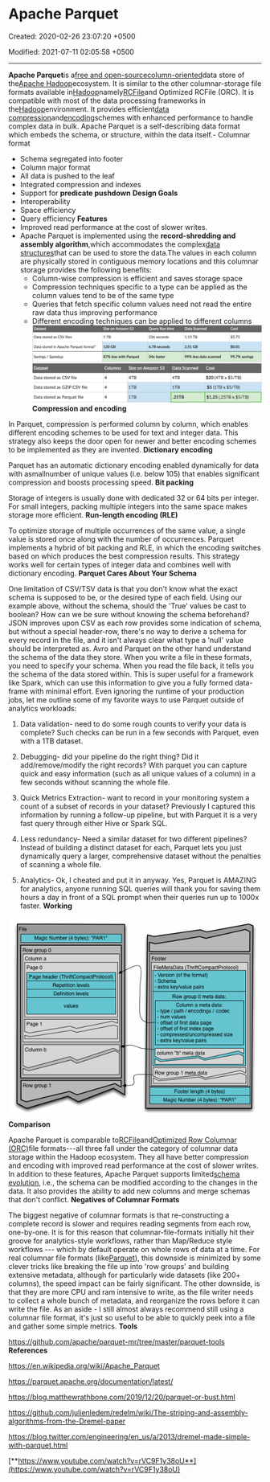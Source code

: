 # Apache Parquet

Created: 2020-02-26 23:07:20 +0500

Modified: 2021-07-11 02:05:58 +0500

---

**Apache Parquet**is a[free and open-source](https://en.wikipedia.org/wiki/Free_and_open-source)[column-oriented](https://en.wikipedia.org/wiki/Column-oriented_DBMS)data store of the[Apache Hadoop](https://en.wikipedia.org/wiki/Apache_Hadoop)ecosystem. It is similar to the other columnar-storage file formats available in[Hadoop](https://en.wikipedia.org/wiki/Apache_Hadoop)namely[RCFile](https://en.wikipedia.org/wiki/RCFile)and Optimized RCFile (ORC). It is compatible with most of the data processing frameworks in the[Hadoop](https://en.wikipedia.org/wiki/Hadoop)environment. It provides efficient[data compression](https://en.wikipedia.org/wiki/Data_compression)and[encoding](https://en.wikipedia.org/wiki/Encoding)schemes with enhanced performance to handle complex data in bulk.
Apache Parquet is a self-describing data format which embeds the schema, or structure, within the data itself.-   Columnar format
-   Schema segregated into footer
-   Column major format
-   All data is pushed to the leaf
-   Integrated compression and indexes
-   Support for **predicate pushdown**
**Design Goals**
-   Interoperability
-   Space efficiency
-   Query efficiency
**Features**
-   Improved read performance at the cost of slower writes.
-   Apache Parquet is implemented using the **record-shredding and assembly algorithm**,which accommodates the complex[data structures](https://en.wikipedia.org/wiki/Data_structures)that can be used to store the data.The values in each column are physically stored in contiguous memory locations and this columnar storage provides the following benefits:
    -   Column-wise compression is efficient and saves storage space
    -   Compression techniques specific to a type can be applied as the column values tend to be of the same type
    -   Queries that fetch specific column values need not read the entire raw data thus improving performance
    -   Different encoding techniques can be applied to different columns
![Dataset Data stored as CSV files Data stored in Apache Parquet format* Savings / Speedup Size on Amazon S3 130 GB 87% less with Parquet Query Run time 236 seconds 6.78 seconds 34x faster Data Scanned 1.15 TB 2.51 GB 99% less data scanned Cost $5.75 $0.01 99.7% savings ](media/Apache-Parquet-image1.png)
![Dataset Data stored as CSV file Data stored as GZIP CSV file Data stored as Parquet file Columns 4 4 4 Size on Amazon S3 4 TB ITB ITB Data Scanned 4 TB ITB .25TB Cost $20 (4TB x $5/TB) $5 (ITB x $5/TB) $1.25 (.25TB x $5/TB) ](media/Apache-Parquet-image2.png)
**Compression and encoding**

In Parquet, compression is performed column by column, which enables different encoding schemes to be used for text and integer data. This strategy also keeps the door open for newer and better encoding schemes to be implemented as they are invented.
**Dictionary encoding**

Parquet has an automatic dictionary encoding enabled dynamically for data with asmallnumber of unique values (i.e. below 105) that enables significant compression and boosts processing speed.
**Bit packing**

Storage of integers is usually done with dedicated 32 or 64 bits per integer. For small integers, packing multiple integers into the same space makes storage more efficient.
**Run-length encoding (RLE)**

To optimize storage of multiple occurrences of the same value, a single value is stored once along with the number of occurrences.
Parquet implements a hybrid of bit packing and RLE, in which the encoding switches based on which produces the best compression results. This strategy works well for certain types of integer data and combines well with dictionary encoding.
**Parquet Cares About Your Schema**

One limitation of CSV/TSV data is that you don't know what the exact schema is supposed to be, or the desired type of each field.
Using our example above, without the schema, should the 'True' values be cast to boolean? How can we be sure without knowing the schema beforehand?
JSON improves upon CSV as each row provides some indication of schema, but without a special header-row, there's no way to derive a schema for every record in the file, and it isn't always clear what type a 'null' value should be interpreted as.
Avro and Parquet on the other hand understand the schema of the data they store. When you write a file in these formats, you need to specify your schema. When you read the file back, it tells you the schema of the data stored within. This is super useful for a framework like Spark, which can use this information to give you a fully formed data-frame with minimal effort.
Even ignoring the runtime of your production jobs, let me outline some of my favorite ways to use Parquet outside of analytics workloads:

1.  Data validation- need to do some rough counts to verify your data is complete? Such checks can be run in a few seconds with Parquet, even with a 1TB dataset.

2.  Debugging- did your pipeline do the right thing? Did it add/remove/modify the right records? With parquet you can capture quick and easy information (such as all unique values of a column) in a few seconds without scanning the whole file.

3.  Quick Metrics Extraction- want to record in your monitoring system a count of a subset of records in your dataset? Previously I captured this information by running a follow-up pipeline, but with Parquet it is a very fast query through either Hive or Spark SQL.

4.  Less redundancy- Need a similar dataset for two different pipelines? Instead of building a distinct dataset for each, Parquet lets you just dynamically query a larger, comprehensive dataset without the penalties of scanning a whole file.

5.  Analytics- Ok, I cheated and put it in anyway. Yes, Parquet is AMAZING for analytics, anyone running SQL queries will thank you for saving them hours a day in front of a SQL prompt when their queries run up to 1000x faster.
**Working**

![Parquet File Layout Diagram](media/Apache-Parquet-image3.gif)
**Comparison**

Apache Parquet is comparable to[RCFile](https://en.wikipedia.org/wiki/RCFile)and[Optimized Row Columnar (ORC)](https://en.wikipedia.org/wiki/Apache_ORC)file formats---all three fall under the category of columnar data storage within the Hadoop ecosystem. They all have better compression and encoding with improved read performance at the cost of slower writes. In addition to these features, Apache Parquet supports limited[schema evolution](https://en.wikipedia.org/wiki/Schema_evolution), i.e., the schema can be modified according to the changes in the data. It also provides the ability to add new columns and merge schemas that don't conflict.
**Negatives of Columnar Formats**

The biggest negative of columnar formats is that re-constructing a complete record is slower and requires reading segments from each row, one-by-one. It is for this reason that columnar-file-formats initially hit their groove for analytics-style workflows, rather than Map/Reduce style workflows --- which by default operate on whole rows of data at a time.
For real columnar file formats (like[Parquet](http://parquet.apache.org/)), this downside is minimized by some clever tricks like breaking the file up into 'row groups' and building extensive metadata, although for particularly wide datasets (like 200+ columns), the speed impact can be fairly significant.
The other downside, is that they are more CPU and ram intensive to write, as the file writer needs to collect a whole bunch of metadata, and reorganize the rows before it can write the file.
As an aside - I still almost always recommend still using a columnar file format, it's just so useful to be able to quickly peek into a file and gather some simple metrics.
**Tools**

<https://github.com/apache/parquet-mr/tree/master/parquet-tools>
**References**

<https://en.wikipedia.org/wiki/Apache_Parquet>

<https://parquet.apache.org/documentation/latest/>

<https://blog.matthewrathbone.com/2019/12/20/parquet-or-bust.html>

<https://github.com/julienledem/redelm/wiki/The-striping-and-assembly-algorithms-from-the-Dremel-paper>

<https://blog.twitter.com/engineering/en_us/a/2013/dremel-made-simple-with-parquet.html>

[**https://www.youtube.com/watch?v=rVC9F1y38oU**](https://www.youtube.com/watch?v=rVC9F1y38oU)
